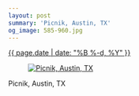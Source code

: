 ```yaml
---
layout: post
summary: 'Picnik, Austin, TX'
og_image: 585-960.jpg
---
```


<div class="post">
 <time>
  <a href="/585">
   {{ page.date | date: "%B %-d, %Y" }}
  </a>
 </time>
 <a href="/585">
  <figure data-taken="12/16/2016">
   <img alt="Picnik, Austin, TX" sizes="(min-width: 700px) 50vw, calc(100vw - 2rem)" src="{{ site.assets_url }}/585-480.jpg" srcset="{{ site.assets_url }}/585-240.jpg 240w, {{ site.assets_url }}/585-480.jpg 480w, {{ site.assets_url }}/585-720.jpg 720w, {{ site.assets_url }}/585-960.jpg 960w"/>
  </figure>
 </a>
 <span>
  Picnik, Austin, TX
 </span>
</div>
